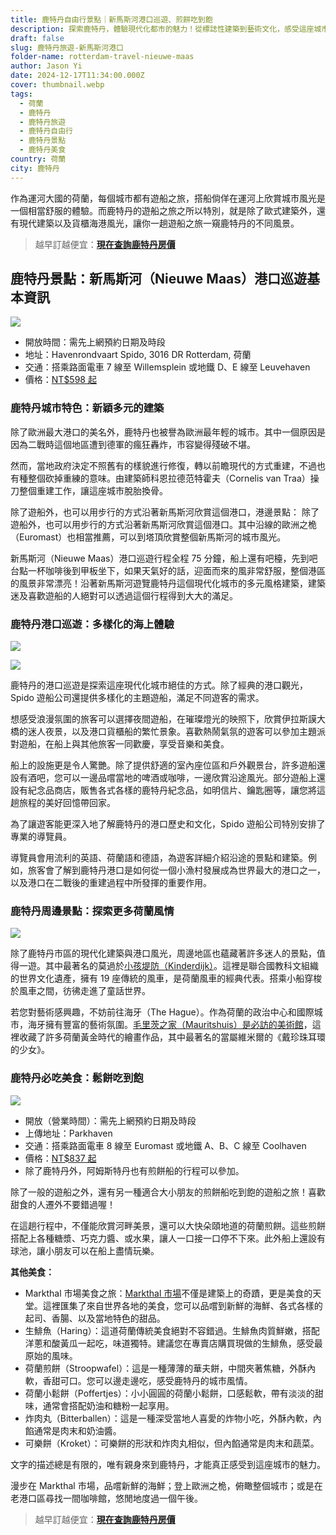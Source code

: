 ```yaml
---
title: 鹿特丹自由行景點｜新馬斯河港口巡遊、煎餅吃到飽
description: 探索鹿特丹，體驗現代化都市的魅力！從標誌性建築到藝術文化，感受這座城市無盡的活力與創新。
draft: false
slug: 鹿特丹旅遊-新馬斯河港口
folder-name: rotterdam-travel-nieuwe-maas
author: Jason Yi
date: 2024-12-17T11:34:00.000Z
cover: thumbnail.webp
tags:
  - 荷蘭
  - 鹿特丹
  - 鹿特丹旅遊
  - 鹿特丹自由行
  - 鹿特丹景點
  - 鹿特丹美食
country: 荷蘭
city: 鹿特丹
---
```


<!--![](thumbnail.webp)-->

作為運河大國的荷蘭，每個城市都有遊船之旅，搭船倘佯在運河上欣賞城市風光是一個相當舒服的體驗。而鹿特丹的遊船之旅之所以特別，就是除了歐式建築外，還有現代建築以及貨櫃海港風光，讓你一趟遊船之旅一窺鹿特丹的不同風景。

> 越早訂越便宜：[**現在查詢鹿特丹房價**](https://www.booking.com/city/nl/rotterdam.xt.html?aid=7956794&no_rooms=1&group_adults=2)

## 鹿特丹景點：新馬斯河（Nieuwe Maas）港口巡遊基本資訊

![](image5.webp)

* 開放時間：需先上網預約日期及時段
* 地址：Havenrondvaart Spido, 3016 DR Rotterdam, 荷蘭
* 交通：搭乘路面電車 7 線至 Willemsplein 或地鐵 D、E 線至 Leuvehaven
* 價格：[NT$598 起](https://www.klook.com/zh-TW/activity/88929-spido-harbor-cruise-rotterdam/?aid=41451&aff_adid=966751&aff_pid=&aff_sid=&utm_medium=affiliate-alwayson&utm_source=long&utm_campaign=41451&utm_term=&utm_content=&aff_klick_id=85883486443-41451-966751-a227e7b)

### 鹿特丹城市特色：新穎多元的建築

除了歐洲最大港口的美名外，鹿特丹也被譽為歐洲最年輕的城市。其中一個原因是因為二戰時這個地區遭到德軍的瘋狂轟炸，市容變得殘破不堪。

然而，當地政府決定不照舊有的樣貌進行修復，轉以前瞻現代的方式重建，不過也有種整個砍掉重練的意味。由建築師科恩拉德范特霍夫（Cornelis van Traa）操刀整個重建工作，讓這座城市脫胎換骨。

除了遊船外，也可以用步行的方式沿著新馬斯河欣賞這個港口，港邊景點： 除了遊船外，也可以用步行的方式沿著新馬斯河欣賞這個港口。其中沿線的歐洲之桅（Euromast）也相當推薦，可以到塔頂欣賞整個新馬斯河的城市風光。

新馬斯河（Nieuwe Maas）港口巡遊行程全程 75 分鐘，船上還有吧檯，先到吧台點一杯咖啡後到甲板坐下，如果天氣好的話，迎面而來的風非常舒服，整個港區的風景非常漂亮！沿著新馬斯河遊覽鹿特丹這個現代化城市的多元風格建築，建築迷及喜歡遊船的人絕對可以透過這個行程得到大大的滿足。

### 鹿特丹港口巡遊：多樣化的海上體驗

![](image3.webp)

![](image2.webp)

鹿特丹的港口巡遊是探索這座現代化城市絕佳的方式。除了經典的港口觀光，Spido 遊船公司還提供多樣化的主題遊船，滿足不同遊客的需求。

想感受浪漫氛圍的旅客可以選擇夜間遊船，在璀璨燈光的映照下，欣賞伊拉斯謨大橋的迷人夜景，以及港口貨櫃船的繁忙景象。喜歡熱鬧氣氛的遊客可以參加主題派對遊船，在船上與其他旅客一同歡慶，享受音樂和美食。

船上的設施更是令人驚艷。除了提供舒適的室內座位區和戶外觀景台，許多遊船還設有酒吧，您可以一邊品嚐當地的啤酒或咖啡，一邊欣賞沿途風光。部分遊船上還設有紀念品商店，販售各式各樣的鹿特丹紀念品，如明信片、鑰匙圈等，讓您將這趟旅程的美好回憶帶回家。

為了讓遊客能更深入地了解鹿特丹的港口歷史和文化，Spido 遊船公司特別安排了專業的導覽員。

導覽員會用流利的英語、荷蘭語和德語，為遊客詳細介紹沿途的景點和建築。例如，旅客會了解到鹿特丹港口是如何從一個小漁村發展成為世界最大的港口之一，以及港口在二戰後的重建過程中所發揮的重要作用。

### 鹿特丹周邊景點：探索更多荷蘭風情

![](image1.webp)

除了鹿特丹市區的現代化建築與港口風光，周邊地區也蘊藏著許多迷人的景點，值得一遊。其中最著名的莫過於[小孩堤防（Kinderdijk）](https://exittaiwan.com/posts/%E9%B9%BF%E7%89%B9%E4%B8%B9%E8%87%AA%E7%94%B1%E8%A1%8C-%E5%B0%8F%E5%AD%A9%E5%A0%A4%E9%98%B2/)。這裡是聯合國教科文組織的世界文化遺產，擁有 19 座傳統的風車，是荷蘭風車的經典代表。搭乘小船穿梭於風車之間，彷彿走進了童話世界。

若您對藝術感興趣，不妨前往海牙（The Hague）。作為荷蘭的政治中心和國際城市，海牙擁有豐富的藝術氛圍。[毛里茨之家（Mauritshuis）是必訪的美術館](https://exittaiwan.com/posts/%E8%8D%B7%E8%98%AD%E6%B5%B7%E7%89%99%E8%87%AA%E7%94%B1%E8%A1%8C-%E8%8E%AB%E7%91%9E%E6%B3%B0%E6%96%AF%E7%9A%87%E5%AE%B6%E7%BE%8E%E8%A1%93%E9%A4%A8/)，這裡收藏了許多荷蘭黃金時代的繪畫作品，其中最著名的當屬維米爾的《戴珍珠耳環的少女》。

### 鹿特丹必吃美食：鬆餅吃到飽

![](image4.webp)

* 開放（營業時間）：需先上網預約日期及時段
* 上傳地址：Parkhaven
* 交通：搭乘路面電車 8 線至 Euromast 或地鐵 A、B、C 線至 Coolhaven
* 價格：[NT$837 起](https://www.klook.com/zh-TW/activity/87546-pancake-boat-tour-rotterdam/?aid=41451&aff_adid=966749&aff_pid=&aff_sid=&utm_medium=affiliate-alwayson&utm_source=long&utm_campaign=41451&utm_term=&utm_content=&aff_klick_id=85883481907-41451-966749-30ef401)
* 除了鹿特丹外，阿姆斯特丹也有煎餅船的行程可以參加。

除了一般的遊船之外，還有另一種適合大小朋友的煎餅船吃到飽的遊船之旅！喜歡甜食的人遷外不要錯過喔！

在這趟行程中，不僅能欣賞河畔美景，還可以大快朵頤地道的荷蘭煎餅。這些煎餅搭配上各種糖漿、巧克力醬、或水果，讓人一口接一口停不下來。此外船上還設有球池，讓小朋友可以在船上盡情玩樂。

**其他美食：**

* Markthal 市場美食之旅：[Markthal 市場](https://exittaiwan.com/posts/%E9%B9%BF%E7%89%B9%E4%B8%B9%E6%99%AF%E9%BB%9E-%E6%96%B9%E5%A1%8A%E5%B1%8B-%E6%8B%B1%E5%BB%8A%E5%B8%82%E5%A0%B4/)不僅是建築上的奇蹟，更是美食的天堂。這裡匯集了來自世界各地的美食，您可以品嚐到新鮮的海鮮、各式各樣的起司、香腸、以及當地特色的甜品。
* 生鯡魚（Haring）：這道荷蘭傳統美食絕對不容錯過。生鯡魚肉質鮮嫩，搭配洋蔥和酸黃瓜一起吃，味道獨特。建議您在專賣店購買現做的生鯡魚，感受最原始的風味。
* 荷蘭煎餅（Stroopwafel）：這是一種薄薄的華夫餅，中間夾著焦糖，外酥內軟，香甜可口。您可以邊走邊吃，感受鹿特丹的城市風情。
* 荷蘭小鬆餅（Poffertjes）：小小圓圓的荷蘭小鬆餅，口感鬆軟，帶有淡淡的甜味，通常會搭配奶油和糖粉一起享用。
* 炸肉丸（Bitterballen）：這是一種深受當地人喜愛的炸物小吃，外酥內軟，內餡通常是肉末和奶油醬。
* 可樂餅（Kroket）：可樂餅的形狀和炸肉丸相似，但內餡通常是肉末和蔬菜。

文字的描述總是有限的，唯有親身來到鹿特丹，才能真正感受到這座城市的魅力。

漫步在 Markthal 市場，品嚐新鮮的海鮮；登上歐洲之桅，俯瞰整個城市；或是在老港口區尋找一間咖啡館，悠閒地度過一個午後。

> 越早訂越便宜：[**現在查詢鹿特丹房價**](https://www.booking.com/city/nl/rotterdam.xt.html?aid=7956794&no_rooms=1&group_adults=2)